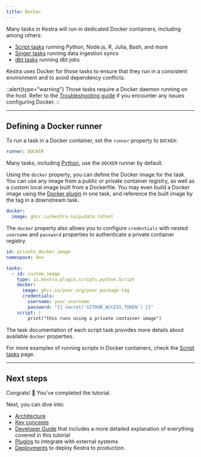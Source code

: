 ```yaml
---
title: Docker
---
```


Many tasks in Kestra will run in dedicated Docker containers, including among others:
- [Script tasks](../05.developer-guide/03.scripts.md) running Python, Node.js, R, Julia, Bash, and more
- [Singer tasks](../../plugins/plugin-singer/index.md) running data ingestion syncs
- [dbt tasks](../../plugins/plugin-dbt/index.md) running dbt jobs

Kestra uses Docker for those tasks to ensure that they run in a consistent environment and to avoid dependency conflicts.


::alert{type="warning"}
Those tasks require a Docker daemon running on the host. Refer to the [Troubleshooting guide](../14.troubleshooting.md) if you encounter any issues configuring Docker.
::

---

## Defining a Docker runner

To run a task in a Docker container, set the `runner` property to `DOCKER`:

```yaml
runner: DOCKER
```

Many tasks, including [Python](../../plugins/plugin-script-python/tasks/io.kestra.plugin.scripts.python.Script.md), use the `DOCKER` runner by default.

Using the `docker` property, you can define the Docker image for the task. You can use any image from a public or private container registry, as well as a custom local image built from a Dockerfile. You may even build a Docker image using the [Docker plugin](../../plugins/plugin-docker/index.md) in one task, and reference the built image by the tag in a downstream task.

```yaml
docker:
  image: ghcr.io/kestra-io/pydata:latest
```

The `docker` property also allows you to configure `credentials` with nested `username` and `password` properties to authenticate a private container registry.

```yaml
id: private_docker_image
namespace: dev

tasks:
  - id: custom_image
    type: io.kestra.plugin.scripts.python.Script
    docker:
      image: ghcr.io/your_org/your_package:tag
      credentials:
        username: your_username
        password: "{{ secret('GITHUB_ACCESS_TOKEN') }}"
    script: |
        print("this runs using a private container image")
```

The task documentation of each script task provides more details about available `docker` properties.

For more examples of running scripts in Docker containers, check the [Script tasks](../05.developer-guide/03.scripts.md) page.

---

## Next steps

Congrats! :tada: You've completed the tutorial.

Next, you can dive into:
- [Architecture](../02.architecture/index.md)
- [Key concepts](../03.concepts/index.md)
- [Developer Guide](../05.developer-guide/index.md) that includes a more detailed explanation of everything covered in this tutorial
- [Plugins](../../plugins/index.md) to integrate with external systems
- [Deployments](../09.administrator-guide/index.md) to deploy Kestra to production.
